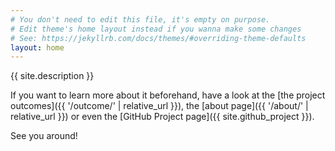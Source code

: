 ```yaml
---
# You don't need to edit this file, it's empty on purpose.
# Edit theme's home layout instead if you wanna make some changes
# See: https://jekyllrb.com/docs/themes/#overriding-theme-defaults
layout: home
---
```


{{ site.description }}

If you want to learn more about it beforehand, have a look at the [the project outcomes]({{ '/outcome/' | relative_url }}), the [about page]({{ '/about/' | relative_url }}) or even the [GitHub Project page]({{ site.github_project }}).

See you around!
